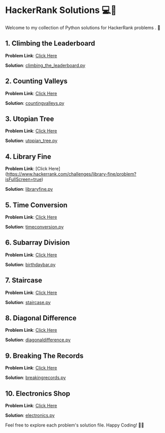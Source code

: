 # HackerRank Solutions 💻🚀

Welcome to my collection of Python solutions for HackerRank problems . 🌟

## 1. Climbing the Leaderboard

**Problem Link**: [Click Here](https://www.hackerrank.com/challenges/climbing-the-leaderboard/problem?isFullScreen=true)

**Solution**: [climbing_the_leaderboard.py](climbing_the_leaderboard.py)

## 2. Counting Valleys

**Problem Link**: [Click Here](https://www.hackerrank.com/challenges/counting-valleys/problem?isFullScreen=true)

**Solution**: [countingvalleys.py](countingvalleys.py)

## 3. Utopian Tree

**Problem Link**: [Click Here](https://www.hackerrank.com/challenges/utopian-tree/problem?isFullScreen=true)

**Solution**: [utopian_tree.py](utopian_tree.py)

## 4. Library Fine

**Problem Link**: [Click Here] (https://www.hackerrank.com/challenges/library-fine/problem?isFullScreen=true)

**Solution**: [libraryfine.py](libraryfine.py)

## 5. Time Conversion

**Problem Link**: [Click Here](https://www.hackerrank.com/challenges/time-conversion/problem?isFullScreen=true)

**Solution**: [timeconversion.py](timeconversion.py)

## 6. Subarray Division

**Problem Link**: [Click Here](https://www.hackerrank.com/challenges/the-birthday-bar/problem?isFullScreen=true)

**Solution**: [birthdaybar.py](birthdaybar.py)

## 7. Staircase

**Problem Link**: [Click Here](https://www.hackerrank.com/challenges/staircase/problem?isFullScreen=true)

**Solution**: [staircase.py](staircase.py)

## 8. Diagonal Difference

**Problem Link**: [Click Here](https://www.hackerrank.com/challenges/diagonal-difference/problem?isFullScreen=true)

**Solution**: [diagonaldifference.py](diagonaldifference.py)

## 9. Breaking The Records 

**Problem Link**: [Click Here](https://www.hackerrank.com/challenges/breaking-best-and-worst-records/problem?isFullScreen=true)

**Solution**: [breakingrecords.py](breakingrecords.py)

## 10. Electronics Shop

**Problem Link**: [Click Here](https://www.hackerrank.com/challenges/electronics-shop/problem?isFullScreen=true)

**Solution**: [electronics.py](electronics.py)

Feel free to explore each problem's solution file. Happy Coding! 🚀✨
